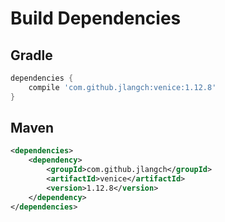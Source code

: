 # Build Dependencies


## Gradle

```groovy
dependencies {
    compile 'com.github.jlangch:venice:1.12.8'
}
```

## Maven

```xml
<dependencies>
    <dependency>
        <groupId>com.github.jlangch</groupId>
        <artifactId>venice</artifactId>
        <version>1.12.8</version>
    </dependency>
</dependencies>
```
